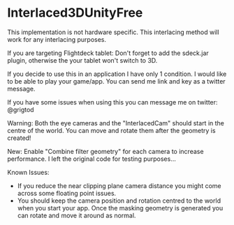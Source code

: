 # Interlaced3DUnityFree

This implementation is not hardware specific. This interlacing method will work for any interlacing purposes. 

If you are targeting Flightdeck tablet:
Don't forget to add the sdeck.jar plugin, otherwise the your tablet won't switch to 3D.

If you decide to use this in an application I have only 1 condition. I would like to be able to play your game/app. You can send me link and key as a twitter message.

If you have some issues when using this you can message me on twitter: @grigtod

Warning:
Both the eye cameras and the "InterlacedCam" should start in the centre of the world. You can move and rotate them after the geometry is created!

New:
Enable "Combine filter geometry" for each camera to increase performance. I left the original code for testing purposes...

Known Issues:
- If you reduce the near clipping plane camera distance you might come across some floating point issues.
- You should keep the camera position and rotation centred to the world when you start your app. Once the masking geometry is generated you can rotate and move it around as normal.



